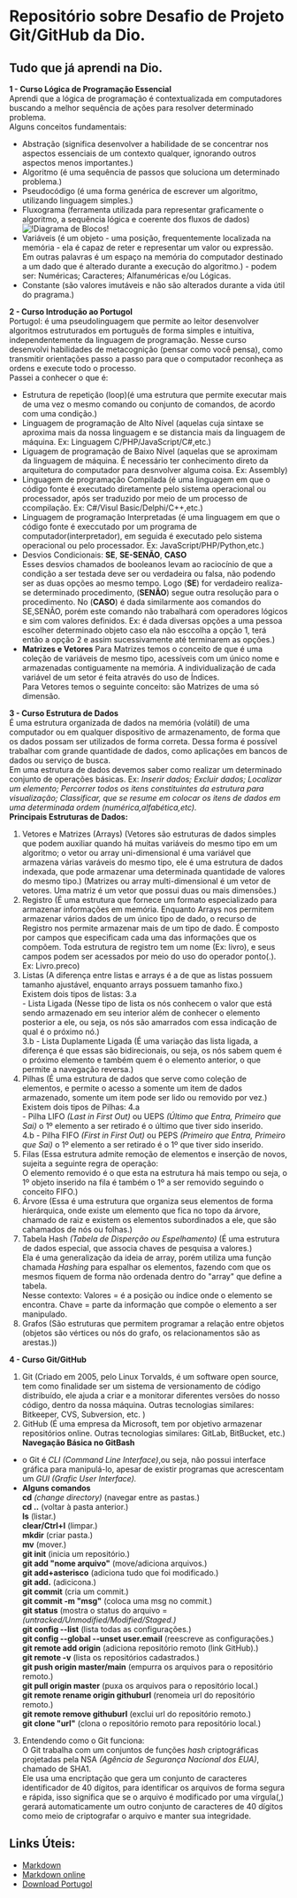 # Repositório sobre Desafio de Projeto Git/GitHub da Dio.
## Tudo que já aprendi na Dio.
**1 - Curso Lógica de Programação Essencial**<br>
Aprendi que a lógica de programação é contextualizada em computadores buscando a melhor sequência de ações para resolver determinado problema.<br>
Alguns conceitos fundamentais:
- Abstração (significa desenvolver a habilidade de se concentrar nos aspectos essenciais de um contexto qualquer, ignorando outros aspectos menos importantes.)
- Algoritmo (é uma sequência de passos que soluciona um determinado problema.)
- Pseudocódigo (é uma forma genérica de escrever um algoritmo, utilizando linguagem simples.)
- Fluxograma (ferramenta utilizada para representar graficamente o algoritmo, a sequência lógica e coerente dos fluxos de dados)
![!Diagrama de Blocos!](https://i.ytimg.com/vi/VX4Lmp2OTpw/maxresdefault.jpg)
- Variáveis (é um objeto - uma posição, frequentemente localizada na memória - ela é capaz de reter e representar um valor ou expressão.<br> Em outras palavras é um espaço na memória do computador destinado a um dado que é alterado durante a execução do algoritmo.) - podem ser: Numéricas; Caracteres; Alfanuméricas e/ou Lógicas.
- Constante (são valores imutáveis e não são alterados durante a vida útil do pragrama.)<br>

**2 - Curso Introdução ao Portugol**<br>
Portugol: é uma pseudolinguagem que permite ao leitor desenvolver algoritmos estruturados em português de forma simples e intuitiva, independentemente da linguagem de programação.
Nesse curso desenvolvi habilidades de metacognição (pensar como você pensa), como transmitir orientações passo a passo para que o computador reconheça as ordens e execute todo o processo.<br>
Passei a conhecer o que é:
- Estrutura de repetição (loop)(é uma estrutura que permite executar mais de uma vez o mesmo comando ou conjunto de comandos, de acordo com uma condição.)
- Linguagem de programação de Alto Nível (aquelas cuja sintaxe se aproxima mais da nossa linguagem e se distancia mais da linguagem de máquina. Ex: Linguagem C/PHP/JavaScript/C#,etc.)
- Liguagem de programação de Baixo Nível (aquelas que se aproximam da linguagem de máquina. É necessário ter conhecimento direto da arquitetura do computador para desnvolver alguma coisa. Ex: Assembly)
- Linguagem de programação Compilada (é uma linguagem em que o código fonte é executado diretamente pelo sistema operacional ou processador, após ser traduzido por meio de um processo de ccompilação. Ex: C#/Visul Basic/Delphi/C++,etc.)
- Linguagem de programação Interpretadas (é uma linguagem em que o código fonte é execcutado por um programa de computador(interpretador), em seguida é executado pelo sistema operacional ou pelo processador. Ex: JavaScript/PHP/Python,etc.)
- Desvios Condicionais: **SE**, **SE-SENÃO**, **CASO**<br>
Esses desvios chamados de booleanos levam ao raciocínio de que a condição a ser testada deve ser ou verdadeira ou falsa, não podendo ser as duas opções ao mesmo tempo. Logo (**SE**) for verdadeiro realiza-se determinado procedimento, (**SENÃO**) segue outra resolução para o procedimento. No (**CASO**) é dada similarmente aos comandos do SE,SENÃO, porém este comando não trabalhará com operadores lógicos e sim com valores definidos. Ex: é dada diversas opções a uma pessoa escolher determinado objeto caso ela não esccolha a opção 1, terá então a opção 2 e assim sucessivamente até terminarem as opções.)
- **Matrizes e Vetores**
Para Matrizes temos o conceito de que é uma coleção de variáveis de mesmo tipo, acessíveis com um único nome e armazenadas contiguamente na memória. A individualização de cada variável de um setor é feita através do uso de Índices.<br>
Para Vetores temos o seguinte conceito: são Matrizes de uma só dimensão.<br>

**3 - Curso Estrutura de Dados**<br>
É uma estrutura organizada de dados na memória (volátil) de uma computador ou em qualquer dispositivo de armazenamento, de forma que os dados possam ser utilizados de forma correta. Dessa forma é possível trabalhar com grande quantidade de dados, como aplicações em bancos de dados ou serviço de busca.<br>
Em uma estrutura de dados devemos saber como realizar um determinado conjunto de operações básicas. Ex: _Inserir dados; Excluir dados; Localizar um elemento; Percorrer todos os itens constituintes da estrutura para visualização; Classificar, que se resume em colocar os itens de dados em uma determinada ordem (numérica,alfabética,etc)._<br>
**Principais Estruturas de Dados:**<br>
1. Vetores e Matrizes (Arrays) (Vetores são estruturas de dados simples que podem auxiliar quando há muitas variáveis do mesmo tipo em um algoritmo; o vetor ou array uni-dimensional é uma variável que armazena várias varáveis do mesmo tipo, ele é uma estrutura de dados indexada, que pode armazenar uma determinada quantidade de valores do mesmo tipo.) (Matrizes ou array multi-dimensional é um vetor de vetores. Uma matriz é um vetor que possui duas ou mais dimensões.)<br>
2. Registro (É uma estrutura que fornece um formato especializado para armazenar informações em memória. Enquanto Arrays nos permitem armazenar vários dados de um único tipo de dado, o recurso de Registro nos permite armazenar mais de um tipo de dado. É composto por campos que especificam cada uma das informações que os compõem. Toda estrutura de registro tem um nome (Ex: livro), e seus campos podem ser acessados por meio do uso do operador ponto(.). Ex: Livro.preco)<br>
3. Listas (A diferença entre listas e arrays é a de que as listas possuem tamanho ajustável, enquanto arrays possuem tamanho fixo.)<br>Existem dois tipos de listas:
3.a<br> - Lista Ligada (Nesse tipo de lista os nós conhecem o valor que está sendo armazenado em seu interior além de conhecer o elemento posterior a ele, ou seja, os nós são amarrados com essa indicação de qual é o próximo nó.) <br>
3.b - Lista Duplamente Ligada (É uma variação das lista ligada, a diferença é que essas são bidirecionais, ou seja, os nós sabem quem é o próximo elemento e também quem é o elemento anterior, o que permite a navegação reversa.) <br>
4. Pilhas (É uma estrutura de dados que serve como coleção de elementos, e permite o acesso a somente um item de dados armazenado, somente um item pode ser lido ou removido por vez.) <br>Existem dois tipos de Pilhas: 
4.a<br> - Pilha LIFO _(Last in First Out)_ ou UEPS _(Último que Entra, Primeiro que Sai)_ o 1º elemento a ser retirado é o último que tiver sido inserido. <br>
4.b - Pilha FIFO _(First in First Out)_ ou PEPS _(Primeiro que Entra, Primeiro que Sai)_ o 1º elemento a ser retirado é o 1º que tiver sido inserido. <br>
5. Filas (Essa estrutura admite remoção de elementos e inserção de novos, sujeita a seguinte regra de operação: <br>
O elemento removido é o que esta na estrutura há mais tempo ou seja, o 1º objeto inserido na fila é também o 1º a ser removido seguindo o conceito FIFO.)<br>
6. Árvore (Essa é uma estrutura que organiza seus elementos de forma hierárquica, onde existe um elemento que fica no topo da árvore, chamado de raiz e existem os elementos subordinados a ele, que são cahamados de nós ou folhas.)<br>
7. Tabela Hash _(Tabela de Disperção ou Espelhamento)_ (É uma estrutura de dados especial, que associa chaves de pesquisa a valores.)<br>
Ela é uma generalização da ideia de array, porém utiliza uma função chamada _Hashing_ para espalhar os elementos, fazendo com que os mesmos fiquem de forma não ordenada dentro do "array" que define a tabela.<br> 
Nesse contexto: Valores = é a posição ou índice onde o elemento se encontra. Chave = parte da informação que compõe o elemento a ser manipulado.<br>
8. Grafos (São estruturas que permitem programar a relação entre objetos (objetos são vértices ou nós do grafo, os relacionamentos são as arestas.))<br>

**4 - Curso Git/GitHub**<br>
1. Git (Criado em 2005, pelo Linux Torvalds, é um software open source, tem como finalidade ser um sistema de versionamento de código distribuído, ele ajuda a criar e a monitorar diferentes versões do nosso código, dentro da nossa máquina. Outras tecnologias similares: Bitkeeper, CVS, Subversion, etc. )<br>
2. GitHub (É uma empresa da Microsoft, tem por objetivo armazenar repositórios online. Outras tecnologias similares: GitLab, BitBucket, etc.)<br>
**Navegação Básica no GitBash**<br>
- o Git é _CLI (Command Line Interface)_,ou seja, não possui interface gráfica para manipulá-lo, apesar de existir programas que acrescentam um _GUI (Grafic User Interface)._<br>
- **Alguns comandos**<br>
**cd** _(change directory)_ (navegar entre as pastas.)<br>
**cd ..** (voltar à pasta anterior.)<br> 
**ls** (listar.)<br> 
**clear/Ctrl+l** (limpar.)<br>
**mkdir** (criar pasta.)<br>
**mv** (mover.)<br>
**git init** (inicia um repositório.)<br>
**git add "nome arquivo"** (move/adiciona arquivos.)<br>
**git add+asterisco** (adiciona tudo que foi modificado.)<br>
**git add.** (adicicona.)<br>
**git commit** (cria um commit.)<br>
**git commit -m "msg"** (coloca uma msg no commit.)<br>
**git status** (mostra o status do arquivo = _(untracked/Unmodified/Modified/Staged.)_<br>
**git config --list** (lista todas as configurações.)<br>
**git config --global --unset user.email** (reescreve as configurações.)<br>
**git remote add origin** (adiciona repositório remoto (link GitHub).)<br>
**git remote -v** (lista os repositórios cadastrados.)<br>
**git push origin master/main** (empurra os arquivos para o repositório remoto.)<br>
**git pull origin master** (puxa os arquivos para o repositório local.)<br>
**git remote rename origin githuburl** (renomeia url do repositório remoto.)<br>
**git remote remove githuburl** (exclui url do repositório remoto.)<br>
**git clone "url"** (clona o repositório remoto para repositório local.)
3. Entendendo como o Git funciona:<br>
O Git trabalha com um conjuntos de funções _hash_ criptográficas projetadas pela NSA _(Agência de Segurança Nacional dos EUA)_, chamado de SHA1.<br>
Ele usa uma encriptação que gera um conjunto de caracteres identificador de 40 dígitos, para identificar os arquivos de forma segura e rápida, isso significa que se o arquivo é modificado por uma vírgula(,) gerará automaticamente um outro conjunto de caracteres de 40 dígitos como meio de criptografar o arquivo e manter sua integridade.
## Links Úteis:
- [Markdown](https://www.markdownguide.org/basic-syntax)
- [Markdown online](https://dillinger.io/)
- [Download Portugol](https://github.com/UNIVALI-LITE/Portugol-Studio/releases/)
